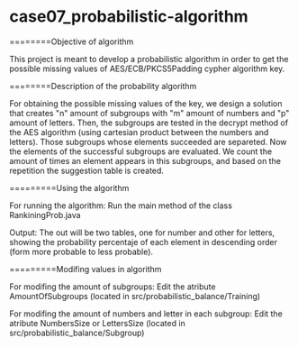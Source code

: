 # case07_probabilistic-algorithm

========Objective of algorithm

This project is meant to develop a probabilistic algorithm in order to get the possible missing values of AES/ECB/PKCS5Padding 
cypher algorithm key.

========Description of the probability algorithm

For obtaining the possible missing values of the key, we design a solution that creates "n" amount of subgroups with "m" amount
of numbers and "p" amount of letters. Then, the subgroups are tested in the decrypt method of the AES algorithm (using 
cartesian product between the numbers and letters). Those subgroups whose elements succeeded are separeted. Now the elements 
of the successful subgroups are evaluated. We count the amount of times an element appears in this subgroups, and based on
the repetition the suggestion table is created.

=========Using the algorithm

For running the algorithm:
      Run the main method of the class RankiningProb.java
      
Output:
      The out will be two tables, one for number and other for letters, showing the probability percentaje of each element in
      descending order (form more probable to less probable).

=========Modifing values in algorithm

For modifing the amount of subgroups:
      Edit the atribute AmountOfSubgroups (located in src/probabilistic_balance/Training)
 
For modifing the amount of numbers and letter in each subgroup:
      Edit the atribute NumbersSize or LettersSize (located in src/probabilistic_balance/Subgroup)

    


